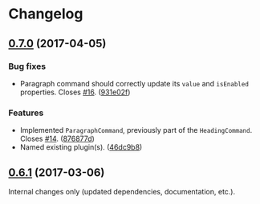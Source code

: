 Changelog
=========

## [0.7.0](https://github.com/ckeditor/ckeditor5-paragraph/compare/v0.6.1...v0.7.0) (2017-04-05)

### Bug fixes

* Paragraph command should correctly update its `value` and `isEnabled` properties. Closes [#16](https://github.com/ckeditor/ckeditor5-paragraph/issues/16). ([931e02f](https://github.com/ckeditor/ckeditor5-paragraph/commit/931e02f))

### Features

* Implemented `ParagraphCommand`, previously part of the `HeadingCommand`. Closes [#14](https://github.com/ckeditor/ckeditor5-paragraph/issues/14). ([876877d](https://github.com/ckeditor/ckeditor5-paragraph/commit/876877d))
* Named existing plugin(s). ([46dc9b8](https://github.com/ckeditor/ckeditor5-paragraph/commit/46dc9b8))


## [0.6.1](https://github.com/ckeditor/ckeditor5-paragraph/compare/v0.6.0...v0.6.1) (2017-03-06)

Internal changes only (updated dependencies, documentation, etc.).
